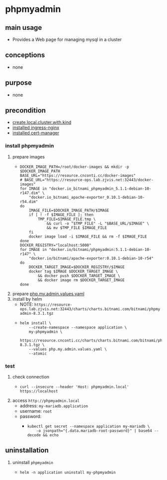 # phpmyadmin

## main usage
* Provides a Web page for managing mysql in a cluster

## conceptions
* none

## purpose
* none

## precondition
* [create.local.cluster.with.kind](/basics/kubernetes/create.local.cluster.with.kind.md)
* [installed ingress-nginx](/basics/kubernetes/basic%20components/ingress.nginx.md)
* [installed cert-manager](/basics/kubernetes/basic%20components/cert.manager.md)

### install phpmyadmin
1. prepare images
    * ```shell
      DOCKER_IMAGE_PATH=/root/docker-images && mkdir -p $DOCKER_IMAGE_PATH
      BASE_URL="https://resource.cnconti.cc/docker-images"
      # BASE_URL="https://resource-ops.lab.zjvis.net:32443/docker-images"
      for IMAGE in "docker.io_bitnami_phpmyadmin_5.1.1-debian-10-r147.dim" \
          "docker.io_bitnami_apache-exporter_0.10.1-debian-10-r54.dim"
      do
          IMAGE_FILE=$DOCKER_IMAGE_PATH/$IMAGE
          if [ ! -f $IMAGE_FILE ]; then
              TMP_FILE=$IMAGE_FILE.tmp \
                  && curl -o "$TMP_FILE" -L "$BASE_URL/$IMAGE" \
                  && mv $TMP_FILE $IMAGE_FILE
          fi
          docker image load -i $IMAGE_FILE && rm -f $IMAGE_FILE
      done
      DOCKER_REGISTRY="localhost:5000"
      for IMAGE in "docker.io/bitnami/phpmyadmin:5.1.1-debian-10-r147" \
          "docker.io/bitnami/apache-exporter:0.10.1-debian-10-r54"
      do
          DOCKER_TARGET_IMAGE=$DOCKER_REGISTRY/$IMAGE
          docker tag $IMAGE $DOCKER_TARGET_IMAGE \
              && docker push $DOCKER_TARGET_IMAGE \
              && docker image rm $DOCKER_TARGET_IMAGE
      done
      ```
2. prepare [php.my.admin.values.yaml](resources/php.my.admin.values.yaml.md)
3. install by helm
    * NOTE: `https://resource-ops.lab.zjvis.net:32443/charts/charts.bitnami.com/bitnami/phpmyadmin-8.3.1.tgz`
    * ```shell
      helm install \
          --create-namespace --namespace application \
          my-phpmyadmin \
          https://resource.cnconti.cc/charts/charts.bitnami.com/bitnami/phpmyadmin-8.3.1.tgz \
          --values php.my.admin.values.yaml \
          --atomic
      ```

### test
1. check connection
    * ```shell
      curl --insecure --header 'Host: phpmyadmin.local' https://localhost
      ```
2. access `http://phpmyadmin.local`
    * address: `my-mariadb.application`
    * username: `root`
    * password:
        + ```shell
          kubectl get secret --namespace application my-mariadb \
              -o jsonpath="{.data.mariadb-root-password}" | base64 --decode && echo
          ```

## uninstallation
1. uninstall `phpmyadmin`
    * ```shell
      helm -n application uninstall my-phpmyadmin
      ```
